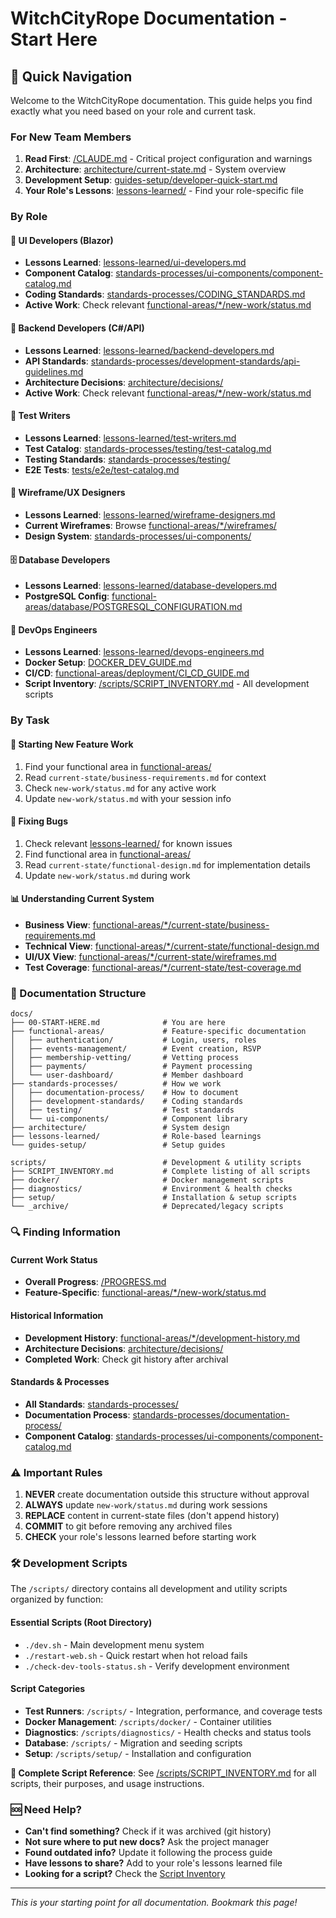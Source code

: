 # WitchCityRope Documentation - Start Here
<!-- Last Updated: 2025-08-04 -->
<!-- Version: 1.0 -->
<!-- Owner: Project Management Team -->
<!-- Status: Active -->

## 🚀 Quick Navigation

Welcome to the WitchCityRope documentation. This guide helps you find exactly what you need based on your role and current task.

### For New Team Members
1. **Read First**: [/CLAUDE.md](/CLAUDE.md) - Critical project configuration and warnings
2. **Architecture**: [architecture/current-state.md](architecture/current-state.md) - System overview
3. **Development Setup**: [guides-setup/developer-quick-start.md](guides-setup/developer-quick-start.md)
4. **Your Role's Lessons**: [lessons-learned/](lessons-learned/) - Find your role-specific file

### By Role

#### 🎨 UI Developers (Blazor)
- **Lessons Learned**: [lessons-learned/ui-developers.md](lessons-learned/ui-developers.md)
- **Component Catalog**: [standards-processes/ui-components/component-catalog.md](standards-processes/ui-components/component-catalog.md)
- **Coding Standards**: [standards-processes/CODING_STANDARDS.md](standards-processes/CODING_STANDARDS.md)
- **Active Work**: Check relevant [functional-areas/*/new-work/status.md](functional-areas/)

#### 🔧 Backend Developers (C#/API)
- **Lessons Learned**: [lessons-learned/backend-developers.md](lessons-learned/backend-developers.md)
- **API Standards**: [standards-processes/development-standards/api-guidelines.md](standards-processes/development-standards/api-guidelines.md)
- **Architecture Decisions**: [architecture/decisions/](architecture/decisions/)
- **Active Work**: Check relevant [functional-areas/*/new-work/status.md](functional-areas/)

#### 🧪 Test Writers
- **Lessons Learned**: [lessons-learned/test-writers.md](lessons-learned/test-writers.md)
- **Test Catalog**: [standards-processes/testing/test-catalog.md](standards-processes/testing/test-catalog.md)
- **Testing Standards**: [standards-processes/testing/](standards-processes/testing/)
- **E2E Tests**: [tests/e2e/test-catalog.md](/tests/e2e/test-catalog.md)

#### 🎯 Wireframe/UX Designers
- **Lessons Learned**: [lessons-learned/wireframe-designers.md](lessons-learned/wireframe-designers.md)
- **Current Wireframes**: Browse [functional-areas/*/wireframes/](functional-areas/)
- **Design System**: [standards-processes/ui-components/](standards-processes/ui-components/)

#### 🗄️ Database Developers
- **Lessons Learned**: [lessons-learned/database-developers.md](lessons-learned/database-developers.md)
- **PostgreSQL Config**: [functional-areas/database/POSTGRESQL_CONFIGURATION.md](functional-areas/database/POSTGRESQL_CONFIGURATION.md)


#### 🚀 DevOps Engineers
- **Lessons Learned**: [lessons-learned/devops-engineers.md](lessons-learned/devops-engineers.md)
- **Docker Setup**: [DOCKER_DEV_GUIDE.md](DOCKER_DEV_GUIDE.md)
- **CI/CD**: [functional-areas/deployment/CI_CD_GUIDE.md](functional-areas/deployment/CI_CD_GUIDE.md)
- **Script Inventory**: [/scripts/SCRIPT_INVENTORY.md](/scripts/SCRIPT_INVENTORY.md) - All development scripts

### By Task

#### 📝 Starting New Feature Work
1. Find your functional area in [functional-areas/](functional-areas/)
2. Read `current-state/business-requirements.md` for context
3. Check `new-work/status.md` for any active work
4. Update `new-work/status.md` with your session info

#### 🐛 Fixing Bugs
1. Check relevant [lessons-learned/](lessons-learned/) for known issues
2. Find functional area in [functional-areas/](functional-areas/)
3. Read `current-state/functional-design.md` for implementation details
4. Update `new-work/status.md` during work

#### 📊 Understanding Current System
- **Business View**: [functional-areas/*/current-state/business-requirements.md](functional-areas/)
- **Technical View**: [functional-areas/*/current-state/functional-design.md](functional-areas/)
- **UI/UX View**: [functional-areas/*/current-state/wireframes.md](functional-areas/)
- **Test Coverage**: [functional-areas/*/current-state/test-coverage.md](functional-areas/)

### 📂 Documentation Structure

```
docs/
├── 00-START-HERE.md              # You are here
├── functional-areas/             # Feature-specific documentation
│   ├── authentication/           # Login, users, roles
│   ├── events-management/        # Event creation, RSVP
│   ├── membership-vetting/       # Vetting process
│   ├── payments/                 # Payment processing
│   └── user-dashboard/           # Member dashboard
├── standards-processes/          # How we work
│   ├── documentation-process/    # How to document
│   ├── development-standards/    # Coding standards
│   ├── testing/                  # Test standards
│   └── ui-components/            # Component library
├── architecture/                 # System design
├── lessons-learned/              # Role-based learnings
└── guides-setup/                 # Setup guides

scripts/                          # Development & utility scripts
├── SCRIPT_INVENTORY.md           # Complete listing of all scripts
├── docker/                       # Docker management scripts
├── diagnostics/                  # Environment & health checks
├── setup/                        # Installation & setup scripts
└── _archive/                     # Deprecated/legacy scripts
```

### 🔍 Finding Information

#### Current Work Status
- **Overall Progress**: [/PROGRESS.md](/PROGRESS.md)
- **Feature-Specific**: [functional-areas/*/new-work/status.md](functional-areas/)

#### Historical Information
- **Development History**: [functional-areas/*/development-history.md](functional-areas/)
- **Architecture Decisions**: [architecture/decisions/](architecture/decisions/)
- **Completed Work**: Check git history after archival

#### Standards & Processes
- **All Standards**: [standards-processes/](standards-processes/)
- **Documentation Process**: [standards-processes/documentation-process/](standards-processes/documentation-process/)
- **Component Catalog**: [standards-processes/ui-components/component-catalog.md](standards-processes/ui-components/component-catalog.md)

### ⚠️ Important Rules

1. **NEVER** create documentation outside this structure without approval
2. **ALWAYS** update `new-work/status.md` during work sessions
3. **REPLACE** content in current-state files (don't append history)
4. **COMMIT** to git before removing any archived files
5. **CHECK** your role's lessons learned before starting work

### 🛠️ Development Scripts

The `/scripts/` directory contains all development and utility scripts organized by function:

#### Essential Scripts (Root Directory)
- `./dev.sh` - Main development menu system
- `./restart-web.sh` - Quick restart when hot reload fails
- `./check-dev-tools-status.sh` - Verify development environment

#### Script Categories
- **Test Runners**: `/scripts/` - Integration, performance, and coverage tests
- **Docker Management**: `/scripts/docker/` - Container utilities
- **Diagnostics**: `/scripts/diagnostics/` - Health checks and status tools
- **Database**: `/scripts/` - Migration and seeding scripts
- **Setup**: `/scripts/setup/` - Installation and configuration

**📍 Complete Script Reference**: See [/scripts/SCRIPT_INVENTORY.md](/scripts/SCRIPT_INVENTORY.md) for all scripts, their purposes, and usage instructions.

### 🆘 Need Help?

- **Can't find something?** Check if it was archived (git history)
- **Not sure where to put new docs?** Ask the project manager
- **Found outdated info?** Update it following the process guide
- **Have lessons to share?** Add to your role's lessons learned file
- **Looking for a script?** Check the [Script Inventory](/scripts/SCRIPT_INVENTORY.md)

---

*This is your starting point for all documentation. Bookmark this page!*